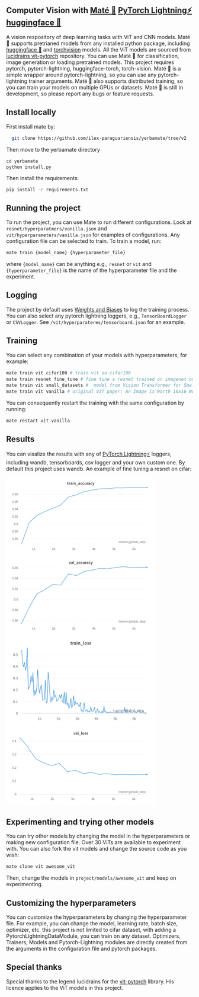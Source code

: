 ## Computer Vision with [Maté 🧉](https://github.com/ilex-paraguariensis/yerbamate/tree/lightning) [PyTorch Lightning⚡](https://github.com/Lightning-AI/lightning) [huggingface 🤗](https://github.com/huggingface/transformers) 
A vision respository of deep learning tasks with ViT and CNN models. Maté 🧉 supports pretrianed models from any installed python package, including [huggingface 🤗](https://github.com/huggingface/transformers)  and [torchvision](https://github.com/pytorch/vision) models. All the ViT models are sourced from [lucidrains vit-pytorch](https://github.com/lucidrains/vit-pytorch) repository. You can use Maté 🧉 for classification, image generation or loading pretrained models. This project requires pytorch, pytorch-lightning, huggingface-torch, torch-vision. Maté 🧉 is a simple wrapper around pytorch-lightning, so you can use any pytorch-lightning trainer arguments. Maté 🧉 also supports distributed training, so you can train your models on multiple GPUs or datasets. Maté 🧉 is still in development, so please report any bugs or feature requests.

<!--
## Getting started

You can run mate on your local machine or run a jupyter notebook on google colab. 

## Colab

You can run the notebook on colab by clicking on the following badge:

[![Open In Colab](https://colab.research.google.com/assets/colab-badge.svg)](https://colab.research.google.com/github/lrhm/cifar-classification/blob/main/vit_mate.ipynb)

A Jupiter notebook is also available in the repository.

-->
## Install locally
First install mate by:
```bash
  git clone https://github.com/ilex-paraguariensis/yerbamate/tree/v2
```
Then move to the yerbamate directory
```
cd yerbamate
python install.py
```
Then install the requirements:
```bash
pip install -r requirements.txt
```
<!--
First, install the dev version of Maté from lightning branch [link](https://github.com/ilex-paraguariensis/yerbamate/tree/lightning/tree/lightning).

Then, install the dependencies:
```bash
pip install -r project/requirements.txt
```
-->

## Running the project
To run the project, you can use Mate to run different configurations. Look at `resnet/hyperparatmers/vanilla.json` and `vit/hyperparameters/vanilla.json` for examples of configurations. Any configuration file can be selected to train. To train a model, run:
```bash
mate train {model_name} {hyperparameter_file}
```
where `{model_name}` can be anything e.g., `resnet` or `vit` and `{hyperparameter_file}` is the name of the hyperparameter file and the experiment.

## Logging
The project by default uses [Weights and Biases](https://wandb.ai/) to log the training process. You can also select any pytorch lightning loggers, e.g., `TensorBoardLogger` or `CSVLogger`. See `/vit/hyperparateres/tensorboard.json` for an example.

## Training

You can select any combination of your models with hyperparameters, for example:
```bash
mate train vit cifar100 # train vit on cifar100
mate train resnet fine_tune # fine tune a resnet trained on imagenet on cifar
mate train vit small_datasets #  model from Vision Transformer for Small-Size Datasets paper
mate train vit vanilla # original ViT paper: An Image is Worth 16x16 Words
```

You can consequently restart the training with the same configuration by running:
```bash
mate restart vit vanilla
```

## Results

You can visalize the results with any of [PyTorch Lightning⚡](https://github.com/Lightning-AI/lightning) loggers, including wandb, tensorboards, csv logger and your own custom one. By default this project uses wandb. An example of fine tuning a resnet on cifar:

<img src="/images/train_accuracy.png" alt="drawing" width="80%"/>
<img src="/images/val_accuracy.png" alt=drawing width="80%" />
<img src="/images/train_loss.png" alt="drawing" width="80%"/>
<img src="/images/val_loss.png" alt="drawing" width="80%"/>

## Experimenting and trying other models
You can try other models by changing the model in the hyperparameters or making new configuration file. Over 30 ViTs are available to experiment with. You can also fork the vit models and change the source code as you wish:
```bash
mate clone vit awesome_vit
```
Then, change the models in `project/models/awesome_vit` and keep on experimenting.

## Customizing the hyperparameters
You can customize the hyperparameters by changing the hyperparameter file. For example, you can change the  model, learning rate, batch size, optimizer, etc. this project is not limited to cifar dataset, with adding a PytorchLightningDataModule, you can train on any dataset. Optimizers, Trainers, Models and Pytorch-Lightning modules are directly created from the arguments in the configuration file and pytorch packages.

## Special thanks
Special thanks to the legend lucidrains for the [vit-pytorch](https://github.com/lucidrains/vit-pytorch) library. His licence applies to the ViT models in this project.
